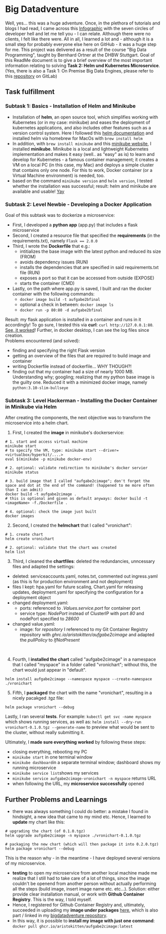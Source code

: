 # Big Datadventure
Well, yes... this was a huge adventure. Once, in the plethora of tutorials and blogs I had read, I came across this [Infographic](https://toggl.com/blog/seven-levels-developer-hell) with the seven circles of developer hell and let me tell you - I can relate. Although there were no clients, I felt like there were. All in all, I learned a lot and - although it is a small step for probably everyone else here on GitHub - it was a huge step for me. 
This project was delivered as a result of the course "Big Data Programming", taught by Bernhard Ortner at the DHBW Stuttgart. Goal of this ReadMe document is to give a brief overview of the most important information relating to solving **Task 2: Helm und Kubernetes Microservice**. (Yes, there is also a Task 1: On Premise Big Data Engines, please refer to this [repository](https://git.dhbw-stuttgart.de/wi21010/bigdata_wi21010vs_wi21015ll_s3) on GitLab)

## Task fulfillment
### Subtask 1: Basics - Installation of Helm and Minikube
- Installation of **helm**, an open source tool, which simplifies working with Kubernetes (or in my case: minikube) and eases the deployment of kubernetes applications, and also includes other features such as a version control system. Here I followed this [helm documentation](https://helm.sh/docs/intro/install/) and installed helm via homebrew for MacOs with `brew install helm`
- In addition, with `brew install minikube` and this [minikube website](https://minikube.sigs.k8s.io/docs/start/), I installed **minikube**. Minikube is a local and lightweight Kubernetes implementation and makes it easy (well.. as "easy" as is) to learn and develop for Kubernetes - a famous container management; it creates a VM on a local PC (in this case, my Mac) and deploys a simple cluster that contains only one node. For this to work, Docker container (or a Virtual Machine environment) is needed, too. 
- based on the command `minikube version` and `helm version`, I tested whether the installation was successful; result: helm and minikube are available and usable! [Yay](task2a_success.png)

### Subtask 2: Level Newbie - Developing a Docker Application 
Goal of this subtask was to dockerize a microservice: 
- First, I developed a **python app** (app.py) that includes a flask microservice 
- Second, I created a resource file that specified the **requirements** (in the requirements.txt), namely ``Flask == 2.0.0`` 
- Third, I wrote the **Dockerfile** that e.g.: 
  - intitializes the base image with the latest python and reduced its size (FROM)
  - avoids dependency issues (RUN)
  - installs the dependencies that are specified in said requirements.txt file (RUN) 
  - exposes a port so that it can be accessed from outside (EXPOSE) 
  - starts the container (CMD)
- Lastly, on the path where app.py is saved, I built and ran the docker container with the following commands:
  - `docker image build -t aufgabe2bfinal`
  - optional a check in between: `docker image ls`
  - `docker run -p 80:80 -d aufgabe2bfinal`

Result: my flask application is installed in a container and runs in it accordingly! To go sure, I tested this via **curl**: `curl http://127.0.0.1:80`. [See, it worked](task2b_curl_success.png)! Further, in docker desktop, I can see the log files since creation. 
<br>
Problems encountered (and solved):
- finding and specifying the right Flask version 
- getting an overview of the files that are required to build image and container 
- writing Dockerfile instead of dockerfile... WHY THOUGH?! 
- finding out that my container had a size of nearly 1000 MB. Understanding why; googling; realizing that my python base image is the guilty one. Reduced it with a minimized docker image, namely `python:3.10-slim-bullseye`

### Subtask 3: Level Hackerman - Installing the Docker Container in Minikube via Helm
After creating the components, the next objective was to transform the microservice into a helm chart.

1. First, I created the **image** in minikube's dockerservice: 
```
# 1. start and access virtual machine 
minikube start    
# to specify the VM, type: minikube start --driver=<virtualbox/hyperkit/....>
eval $(minikube -p minikube docker-env)

# 2. optional: validate redirection to minikube's docker servier
minikube status  

# 3. build image that I called "aufgabe2cimage"; don't forget the space and dot at the end of the command! (happened to me more often than I can admit)
docker build -t aufgabe2cimage . 
# this is optional and given as default anyways: docker build -t <imageName> -f./Dockerfile .

# 4. optional: check the image just built
docker images
```

2. Second, I created the **helmchart** that I called "vronichart": 
```
# 1. create chart
helm create vronichart

# 2. optional: validate that the chart was created
helm list 
```

3. Third, I cleaned the **chartfiles**: deleted the redundancies, unncessary files and adapted the settings: 
- deleted: serviceaccounts.yaml, notes.txt, commented out ingress.yaml (as this is for production environment and not deployment)
- files I kept: hpa.yaml for future scaling, Chart.yaml for releasing updates, deployment.yaml for specifying the configuration for a deployment object
- changed deployment.yaml: 
  - ports: referenced to *.Values.service.port* for container port
  - service type: *NodePort* instead of ClusterIP with port *80* and nodePort specified to *28600*
- changed value.yaml:
  - image: for *repository* I referenced to my Git Container Registry repository with *ghrc.io/aristokitten/aufgabe2cimage* and adapted the *pullPolicy* to *IfNotPresent*
<br>

4. Fourth, I **installed the chart** called "aufgabe2cimage" in a namespace that I called "myspace" in a folder called "vronichart"; without this, the chart would just appear in "default". 
```
helm install aufgabe2cimage --namespace myspace --create-namespace ./vronichart
```

5. Fifth, I **packaged** the chart with the name "vronichart", resulting in a nicely pacakged .tgz file: 
```
helm package vronichart --debug
```

Lastly, I ran several **tests**. For example: `kubectl get svc -name myspace` which shows running services, as well as: `helm install --dry-run vronichart-0.1.0.tgz --generate-name` to preview what would be sent to the cluster, without really submitting it. <br>

Ultimately, I **made sure everything worked** by following these steps: 
- closing everything, rebooting my PC
- `minikube start` in one terminal window
- `minikube dashboard`in a separate terminal window; dashboard shows my running microservice 
- `minikube service list`shows my services
- `minikube service aufgabe2cimage-vronichart -n myspace` returns URL
- when following the URL, my **microservice successfully** opened

## Further Problems and Learnings 
- there was always something I could do better: a mistake I found in hindsight, a new idea that came to my mind etc. Hence, I learned to **update** my chart like this:
```
# upgrading the chart (of 0.1.0.tgz)
helm upgrade aufgabe2cimage -n myspace ./vronichart-0.1.0.tgz

# packaging the new chart (which will then package it into 0.2.0.tgz)
helm package vronichart --debug
``` 
This is the reason why - in the meantime - I have deployed several versions of my microservice. 

- **testing** to open my microservice from another local machine made me realize that I still had to take care of a lot of things, since the image couldn't be openend from another person without actually performing all the steps (build image, insert image name etc. etc...). Solution: either provide clear installation manual, or work with **Github Container Registry**. This is the way, I told myself. 
- Hence, I registered for Github Container Registry and, ultimately, succeeded in uploading my **image under packages** [here](https://github.com/Aristokitten?tab=packages), which is also part / linked in my [bigdatadventure repository](https://github.com/Aristokitten/bigdatadventure). 
- In this way, it is possible to **install my image with just one command**: `docker pull ghcr.io/aristokitten/aufgabe2cimage:latest`  

